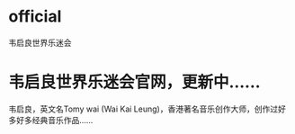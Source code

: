 # official
<html>
  <head>韦启良世界乐迷会
    </head>
       <body><h1>    韦启良世界乐迷会官网，更新中……</h1><p>韦启良，英文名Tomy wai (Wai Kai Leung)，香港著名音乐创作大师，创作过好多好多经典音乐作品……</p></body>
  
  </html>
